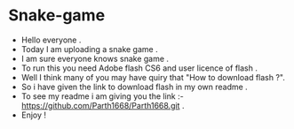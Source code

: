 # Snake-game
- Hello everyone .
- Today I am uploading a snake game .
- I am sure everyone knows snake game .
- To run this you need Adobe flash CS6 and user licence of flash .
- Well I think many of you may have quiry that "How to download flash ?".
- So i have given the link to download flash in my own readme .
- To see my readme i am giving you the link :- https://github.com/Parth1668/Parth1668.git .
- Enjoy !
